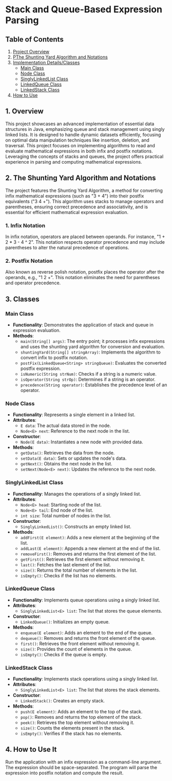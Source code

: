 # Stack and Queue-Based Expression Parsing

## Table of Contents
1. [Project Overview](#Overview)
2. [PThe Shunting Yard Algorithm and Notations](#The-Shunting-Yard-Algorithm-and-Notations)
3. [Implementation Details/Classes](#implementation-details)
    - [Main Class](#Main-Class)
    - [Node Class](#Node-Class)
    - [SinglyLinkedList Class](#SinglyLinkedList-Class)
    - [LinkedQueue Class](#LinkedQueue-Class)
    -  [LinkedStack Class](#LinkedStack-Class)
4. [How to Use](#How-to-Use-It)

## 1. Overview

This project showcases an advanced implementation of essential data structures in Java, emphasizing queue and stack management using singly linked lists. It is designed to handle dynamic datasets efficiently, focusing on optimal data manipulation techniques like insertion, deletion, and traversal.
This project focuses on implementing algorithms to read and evaluate mathematical expressions in both infix and postfix notations. Leveraging the concepts of stacks and queues, the project offers practical experience in parsing and computing mathematical expressions. 

## 2. The Shunting Yard Algorithm and Notations

The project features the Shunting Yard Algorithm, a method for converting infix mathematical expressions (such as "3 + 4") into their postfix equivalents ("3 4 +"). This algorithm uses stacks to manage operators and parentheses, ensuring correct precedence and associativity, and is essential for efficient mathematical expression evaluation.

### 1. Infix Notation
In infix notation, operators are placed between operands. For instance, "1 + 2 * 3 - 4 ^ 2". This notation respects operator precedence and may include parentheses to alter the natural precedence of operations.

### 2. Postfix Notation
Also known as reverse polish notation, postfix places the operator after the operands, e.g., "1 2 +". This notation eliminates the need for parentheses and operator precedence.

## 3. Classes

### Main Class

- **Functionality**: Demonstrates the application of stack and queue in expression evaluation.
- **Methods**:
  - `main(String[] args)`: The entry point; it processes infix expressions and uses the shunting yard algorithm for conversion and evaluation.
  - `shuntingYard(String[] stringArray)`: Implements the algorithm to convert infix to postfix notation.
  - `postFix(LinkedQueue<String> stringQueue)`: Evaluates the converted postfix expression.
  - `isNumeric(String strNum)`: Checks if a string is a numeric value.
  - `isOperator(String strOp)`: Determines if a string is an operator.
  - `precedence(String operator)`: Establishes the precedence level of an operator.
  
### Node Class

- **Functionality**: Represents a single element in a linked list.
- **Attributes**:
  - `E data`: The actual data stored in the node.
  - `Node<E> next`: Reference to the next node in the list.
- **Constructor**:
  - `Node(E data)`: Instantiates a new node with provided data.
- **Methods**:
  - `getData()`: Retrieves the data from the node.
  - `setData(E data)`: Sets or updates the node's data.
  - `getNext()`: Obtains the next node in the list.
  - `setNext(Node<E> next)`: Updates the reference to the next node.

### SinglyLinkedList Class

- **Functionality**: Manages the operations of a singly linked list.
- **Attributes**:
  - `Node<E> head`: Starting node of the list.
  - `Node<E> tail`: End node of the list.
  - `int size`: Total number of nodes in the list.
- **Constructor**:
  - `SinglyLinkedList()`: Constructs an empty linked list.
- **Methods**:
  - `addFirst(E element)`: Adds a new element at the beginning of the list.
  - `addLast(E element)`: Appends a new element at the end of the list.
  - `removeFirst()`: Removes and returns the first element of the list.
  - `getFirst()`: Retrieves the first element without removing it.
  - `last()`: Fetches the last element of the list.
  - `size()`: Returns the total number of elements in the list.
  - `isEmpty()`: Checks if the list has no elements.

### LinkedQueue Class

- **Functionality**: Implements queue operations using a singly linked list.
- **Attributes**:
  - `SinglyLinkedList<E> list`: The list that stores the queue elements.
- **Constructor**:
  - `LinkedQueue()`: Initializes an empty queue.
- **Methods**:
  - `enqueue(E element)`: Adds an element to the end of the queue.
  - `dequeue()`: Removes and returns the front element of the queue.
  - `first()`: Retrieves the front element without removing it.
  - `size()`: Provides the count of elements in the queue.
  - `isEmpty()`: Checks if the queue is empty.

### LinkedStack Class

- **Functionality**: Implements stack operations using a singly linked list.
- **Attributes**:
  - `SinglyLinkedList<E> list`: The list that stores the stack elements.
- **Constructor**:
  - `LinkedStack()`: Creates an empty stack.
- **Methods**:
  - `push(E element)`: Adds an element to the top of the stack.
  - `pop()`: Removes and returns the top element of the stack.
  - `peek()`: Retrieves the top element without removing it.
  - `size()`: Counts the elements present in the stack.
  - `isEmpty()`: Verifies if the stack has no elements.



## 4. How to Use It
Run the application with an infix expression as a command-line argument. The expression should be space-separated. The program will parse the expression into postfix notation and compute the result.




